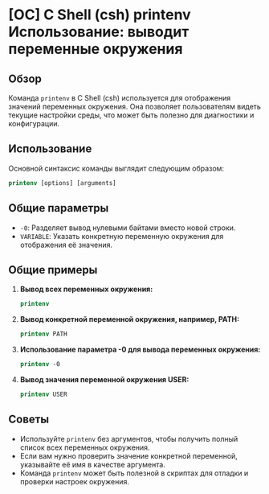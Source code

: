 # [ОС] C Shell (csh) printenv Использование: выводит переменные окружения

## Обзор
Команда `printenv` в C Shell (csh) используется для отображения значений переменных окружения. Она позволяет пользователям видеть текущие настройки среды, что может быть полезно для диагностики и конфигурации.

## Использование
Основной синтаксис команды выглядит следующим образом:

```csh
printenv [options] [arguments]
```

## Общие параметры
- `-0`: Разделяет вывод нулевыми байтами вместо новой строки.
- `VARIABLE`: Указать конкретную переменную окружения для отображения её значения.

## Общие примеры
1. **Вывод всех переменных окружения:**
   ```csh
   printenv
   ```

2. **Вывод конкретной переменной окружения, например, PATH:**
   ```csh
   printenv PATH
   ```

3. **Использование параметра -0 для вывода переменных окружения:**
   ```csh
   printenv -0
   ```

4. **Вывод значения переменной окружения USER:**
   ```csh
   printenv USER
   ```

## Советы
- Используйте `printenv` без аргументов, чтобы получить полный список всех переменных окружения.
- Если вам нужно проверить значение конкретной переменной, указывайте её имя в качестве аргумента.
- Команда `printenv` может быть полезной в скриптах для отладки и проверки настроек окружения.